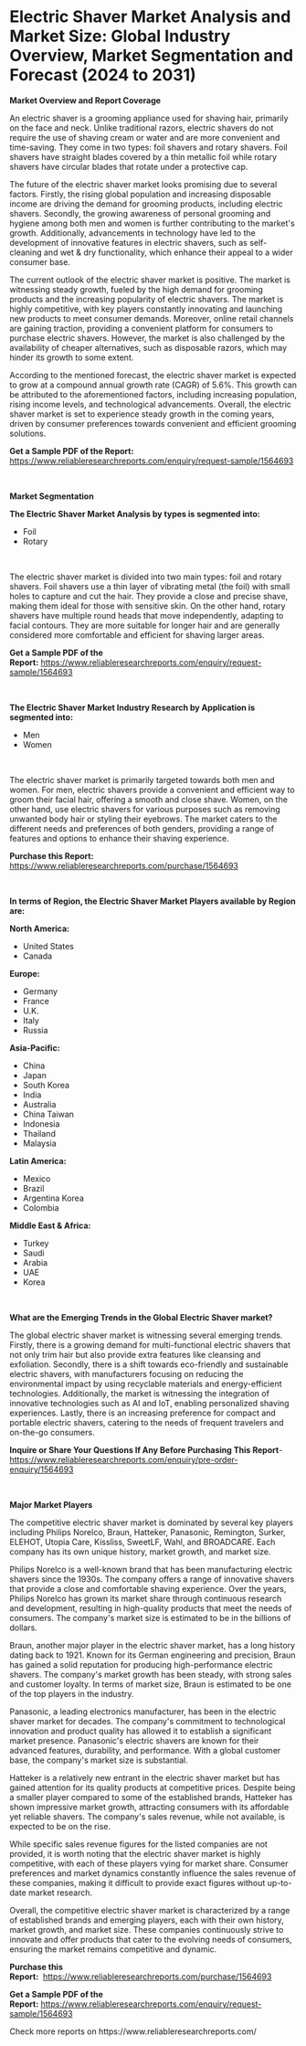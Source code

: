 <p><h1>Electric Shaver Market Analysis and Market Size: Global Industry Overview, Market Segmentation and Forecast (2024 to 2031)</h1></p><p><strong>Market Overview and Report Coverage</strong></p>
<p><p>An electric shaver is a grooming appliance used for shaving hair, primarily on the face and neck. Unlike traditional razors, electric shavers do not require the use of shaving cream or water and are more convenient and time-saving. They come in two types: foil shavers and rotary shavers. Foil shavers have straight blades covered by a thin metallic foil while rotary shavers have circular blades that rotate under a protective cap.</p><p>The future of the electric shaver market looks promising due to several factors. Firstly, the rising global population and increasing disposable income are driving the demand for grooming products, including electric shavers. Secondly, the growing awareness of personal grooming and hygiene among both men and women is further contributing to the market's growth. Additionally, advancements in technology have led to the development of innovative features in electric shavers, such as self-cleaning and wet & dry functionality, which enhance their appeal to a wider consumer base.</p><p>The current outlook of the electric shaver market is positive. The market is witnessing steady growth, fueled by the high demand for grooming products and the increasing popularity of electric shavers. The market is highly competitive, with key players constantly innovating and launching new products to meet consumer demands. Moreover, online retail channels are gaining traction, providing a convenient platform for consumers to purchase electric shavers. However, the market is also challenged by the availability of cheaper alternatives, such as disposable razors, which may hinder its growth to some extent.</p><p>According to the mentioned forecast, the electric shaver market is expected to grow at a compound annual growth rate (CAGR) of 5.6%. This growth can be attributed to the aforementioned factors, including increasing population, rising income levels, and technological advancements. Overall, the electric shaver market is set to experience steady growth in the coming years, driven by consumer preferences towards convenient and efficient grooming solutions.</p></p>
<p><strong>Get a Sample PDF of the Report:</strong> <a href="https://www.reliableresearchreports.com/enquiry/request-sample/1564693">https://www.reliableresearchreports.com/enquiry/request-sample/1564693</a></p>
<p>&nbsp;</p>
<p><strong>Market Segmentation</strong></p>
<p><strong>The Electric Shaver Market Analysis by types is segmented into:</strong></p>
<p><ul><li>Foil</li><li>Rotary</li></ul></p>
<p>&nbsp;</p>
<p><p>The electric shaver market is divided into two main types: foil and rotary shavers. Foil shavers use a thin layer of vibrating metal (the foil) with small holes to capture and cut the hair. They provide a close and precise shave, making them ideal for those with sensitive skin. On the other hand, rotary shavers have multiple round heads that move independently, adapting to facial contours. They are more suitable for longer hair and are generally considered more comfortable and efficient for shaving larger areas.</p></p>
<p><strong>Get a Sample PDF of the Report:</strong>&nbsp;<a href="https://www.reliableresearchreports.com/enquiry/request-sample/1564693">https://www.reliableresearchreports.com/enquiry/request-sample/1564693</a></p>
<p>&nbsp;</p>
<p><strong>The Electric Shaver Market Industry Research by Application is segmented into:</strong></p>
<p><ul><li>Men</li><li>Women</li></ul></p>
<p>&nbsp;</p>
<p><p>The electric shaver market is primarily targeted towards both men and women. For men, electric shavers provide a convenient and efficient way to groom their facial hair, offering a smooth and close shave. Women, on the other hand, use electric shavers for various purposes such as removing unwanted body hair or styling their eyebrows. The market caters to the different needs and preferences of both genders, providing a range of features and options to enhance their shaving experience.</p></p>
<p><strong>Purchase this Report:</strong>&nbsp; <a href="https://www.reliableresearchreports.com/purchase/1564693">https://www.reliableresearchreports.com/purchase/1564693</a></p>
<p>&nbsp;</p>
<p><strong>In terms of Region, the Electric Shaver Market Players available by Region are:</strong></p>
<p>
    <p> <strong> North America: </strong>
        <ul>
            <li>United States</li>
            <li>Canada</li>
        </ul>
        </p> 
    <p> <strong> Europe: </strong>
        <ul>
            <li>Germany</li>
            <li>France</li>
            <li>U.K.</li>
            <li>Italy</li>
            <li>Russia</li>
        </ul>
        </p> 
    <p> <strong> Asia-Pacific: </strong>
        <ul>
            <li>China</li>
            <li>Japan</li>
            <li>South Korea</li>
            <li>India</li>
            <li>Australia</li>
            <li>China Taiwan</li>
            <li>Indonesia</li>
            <li>Thailand</li>
            <li>Malaysia</li>
        </ul>
        </p> 
    <p> <strong> Latin America: </strong>
        <ul>
            <li>Mexico</li>
            <li>Brazil</li>
            <li>Argentina Korea</li>
            <li>Colombia</li>
        </ul>
        </p> 
    <p> <strong> Middle East & Africa: </strong>
        <ul>
            <li>Turkey</li>
            <li>Saudi</li>
            <li>Arabia</li>
            <li>UAE</li>
            <li>Korea</li>
        </ul>
    </p>
    </p>
<p>&nbsp;</p>
<p><strong>What are the Emerging Trends in the Global Electric Shaver market?</strong></p>
<p><p>The global electric shaver market is witnessing several emerging trends. Firstly, there is a growing demand for multi-functional electric shavers that not only trim hair but also provide extra features like cleansing and exfoliation. Secondly, there is a shift towards eco-friendly and sustainable electric shavers, with manufacturers focusing on reducing the environmental impact by using recyclable materials and energy-efficient technologies. Additionally, the market is witnessing the integration of innovative technologies such as AI and IoT, enabling personalized shaving experiences. Lastly, there is an increasing preference for compact and portable electric shavers, catering to the needs of frequent travelers and on-the-go consumers.</p></p>
<p><strong>Inquire or Share Your Questions If Any Before Purchasing This Report</strong>- <a href="https://www.reliableresearchreports.com/enquiry/pre-order-enquiry/1564693">https://www.reliableresearchreports.com/enquiry/pre-order-enquiry/1564693</a></p>
<p>&nbsp;</p>
<p><strong>Major Market Players</strong></p>
<p><p>The competitive electric shaver market is dominated by several key players including Philips Norelco, Braun, Hatteker, Panasonic, Remington, Surker, ELEHOT, Utopia Care, Kissliss, SweetLF, Wahl, and BROADCARE. Each company has its own unique history, market growth, and market size.</p><p>Philips Norelco is a well-known brand that has been manufacturing electric shavers since the 1930s. The company offers a range of innovative shavers that provide a close and comfortable shaving experience. Over the years, Philips Norelco has grown its market share through continuous research and development, resulting in high-quality products that meet the needs of consumers. The company's market size is estimated to be in the billions of dollars.</p><p>Braun, another major player in the electric shaver market, has a long history dating back to 1921. Known for its German engineering and precision, Braun has gained a solid reputation for producing high-performance electric shavers. The company's market growth has been steady, with strong sales and customer loyalty. In terms of market size, Braun is estimated to be one of the top players in the industry.</p><p>Panasonic, a leading electronics manufacturer, has been in the electric shaver market for decades. The company's commitment to technological innovation and product quality has allowed it to establish a significant market presence. Panasonic's electric shavers are known for their advanced features, durability, and performance. With a global customer base, the company's market size is substantial.</p><p>Hatteker is a relatively new entrant in the electric shaver market but has gained attention for its quality products at competitive prices. Despite being a smaller player compared to some of the established brands, Hatteker has shown impressive market growth, attracting consumers with its affordable yet reliable shavers. The company's sales revenue, while not available, is expected to be on the rise.</p><p>While specific sales revenue figures for the listed companies are not provided, it is worth noting that the electric shaver market is highly competitive, with each of these players vying for market share. Consumer preferences and market dynamics constantly influence the sales revenue of these companies, making it difficult to provide exact figures without up-to-date market research.</p><p>Overall, the competitive electric shaver market is characterized by a range of established brands and emerging players, each with their own history, market growth, and market size. These companies continuously strive to innovate and offer products that cater to the evolving needs of consumers, ensuring the market remains competitive and dynamic.</p></p>
<p><strong>Purchase this Report:</strong>&nbsp;&nbsp;<a href="https://www.reliableresearchreports.com/purchase/1564693">https://www.reliableresearchreports.com/purchase/1564693</a></p>
<p></p>
<p><strong>Get a Sample PDF of the Report:</strong>&nbsp;<a href="https://www.reliableresearchreports.com/enquiry/request-sample/1564693">https://www.reliableresearchreports.com/enquiry/request-sample/1564693</a></p>
<p>Check more reports on https://www.reliableresearchreports.com/</p>
